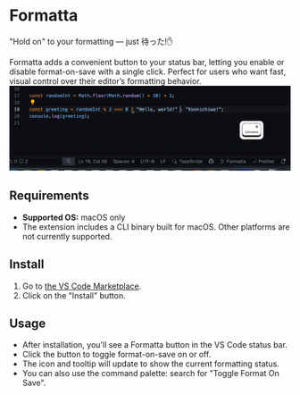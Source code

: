 # Formatta

"Hold on" to your formatting — just 待った!✋

Formatta adds a convenient button to your status bar, letting you enable or disable format-on-save with a single click. Perfect for users who want fast, visual control over their editor’s formatting behavior.
![Demo](./media/demo.gif)

## Requirements

- **Supported OS:** macOS only
- The extension includes a CLI binary built for macOS. Other platforms are not currently supported.

## Install

1. Go to [the VS Code Marketplace](https://marketplace.visualstudio.com/items?itemName=BeerShigachi.formatta).
2. Click on the "Install" button.

## Usage

- After installation, you'll see a Formatta button in the VS Code status bar.
- Click the button to toggle format-on-save on or off.
- The icon and tooltip will update to show the current formatting status.
- You can also use the command palette: search for "Toggle Format On Save".
